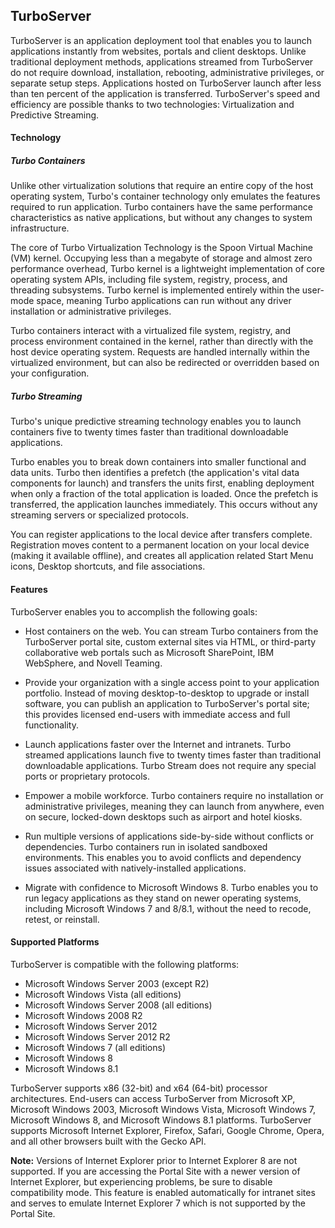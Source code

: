 ## TurboServer

TurboServer is an application deployment tool that enables you to launch applications instantly from websites, portals and client desktops. Unlike traditional deployment methods, applications streamed from TurboServer do not require download, installation, rebooting, administrative privileges, or separate setup steps. Applications hosted on TurboServer launch after less than ten percent of the application is transferred. TurboServer's speed and efficiency are possible thanks to two technologies: Virtualization and Predictive Streaming.

#### Technology

##### Turbo Containers

Unlike other virtualization solutions that require an entire copy of the host operating system, Turbo's container technology only emulates the features required to run application. Turbo containers have the same performance characteristics as native applications, but without any changes to system infrastructure.

The core of Turbo Virtualization Technology is the Spoon Virtual Machine (VM) kernel. Occupying less than a megabyte of storage and almost zero performance overhead, Turbo kernel is a lightweight implementation of core operating system APIs, including file system, registry, process, and threading subsystems. Turbo kernel is implemented entirely within the user-mode space, meaning Turbo applications can run without any driver installation or administrative privileges.

Turbo containers interact with a virtualized file system, registry, and process environment contained in the kernel, rather than directly with the host device operating system. Requests are handled internally within the virtualized environment, but can also be redirected or overridden based on your configuration.

##### Turbo Streaming

Turbo's unique predictive streaming technology enables you to launch containers five to twenty times faster than traditional downloadable applications.

Turbo enables you to break down containers into smaller functional and data units. Turbo then identifies a prefetch (the application's vital data components for launch) and transfers the units first, enabling deployment when only a fraction of the total application is loaded. Once the prefetch is transferred, the application launches immediately. This occurs without any streaming servers or specialized protocols.

You can register applications to the local device after transfers complete. Registration moves content to a permanent location on your local device (making it available offline), and creates all application related Start Menu icons, Desktop shortcuts, and file associations.

#### Features

TurboServer enables you to accomplish the following goals:

- Host containers on the web. You can stream Turbo containers from the TurboServer portal site, custom external sites via HTML, or third-party collaborative web portals such as Microsoft SharePoint, IBM WebSphere, and Novell Teaming.

- Provide your organization with a single access point to your application portfolio. Instead of moving desktop-to-desktop to upgrade or install software, you can publish an application to TurboServer's portal site; this provides licensed end-users with immediate access and full functionality.

- Launch applications faster over the Internet and intranets. Turbo streamed applications launch five to twenty times faster than traditional downloadable applications. Turbo Stream does not require any special ports or proprietary protocols.

- Empower a mobile workforce. Turbo containers require no installation or administrative privileges, meaning they can launch from anywhere, even on secure, locked-down desktops such as airport and hotel kiosks.

- Run multiple versions of applications side-by-side without conflicts or dependencies. Turbo containers run in isolated sandboxed environments. This enables you to avoid conflicts and dependency issues associated with natively-installed applications.

- Migrate with confidence to Microsoft Windows 8. Turbo enables you to run legacy applications as they stand on newer operating systems, including Microsoft Windows 7 and 8/8.1, without the need to recode, retest, or reinstall.

#### Supported Platforms

TurboServer is compatible with the following platforms:

- Microsoft Windows Server 2003 (except R2)
- Microsoft Windows Vista (all editions)
- Microsoft Windows Server 2008 (all editions)
- Microsoft Windows 2008 R2
- Microsoft Windows Server 2012
- Microsoft Windows Server 2012 R2
- Microsoft Windows 7 (all editions)
- Microsoft Windows 8
- Microsoft Windows 8.1

TurboServer supports x86 (32-bit) and x64 (64-bit) processor architectures. End-users can access TurboServer from Microsoft XP, Microsoft Windows 2003, Microsoft Windows Vista, Microsoft Windows 7, Microsoft Windows 8, and Microsoft Windows 8.1 platforms. TurboServer supports Microsoft Internet Explorer, Firefox, Safari, Google Chrome, Opera, and all other browsers built with the Gecko API.

**Note:** Versions of Internet Explorer prior to Internet Explorer 8 are not supported. If you are accessing the Portal Site with a newer version of Internet Explorer, but experiencing problems, be sure to disable compatibility mode. This feature is enabled automatically for intranet sites and serves to emulate Internet Explorer 7 which is not supported by the Portal Site.